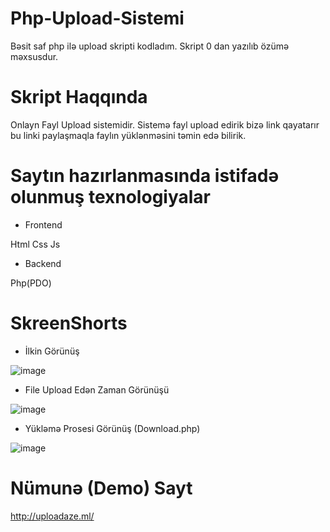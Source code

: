 # Php-Upload-Sistemi
Bəsit saf php ilə upload skripti kodladım. Skript 0 dan yazılıb özümə məxsusdur.
# Skript Haqqında
Onlayn Fayl Upload sistemidir. Sistemə fayl upload edirik bizə link qayatarır bu linki paylaşmaqla faylın yüklənməsini təmin edə bilirik.
# Saytın hazırlanmasında istifadə olunmuş texnologiyalar
- Frontend

Html 
Css
Js
- Backend

Php(PDO)

# SkreenShorts
- İlkin Görünüş

![image](https://user-images.githubusercontent.com/70813725/114572904-f7189200-9c88-11eb-9849-c77910847100.png)

- File Upload Edən Zaman Görünüşü

![image](https://user-images.githubusercontent.com/70813725/114573206-3a730080-9c89-11eb-9d97-668595c1a4d1.png)

- Yükləmə Prosesi Görünüş (Download.php)

![image](https://user-images.githubusercontent.com/70813725/114573433-6e4e2600-9c89-11eb-99b8-c0291826b173.png)
# Nümunə (Demo) Sayt
http://uploadaze.ml/
